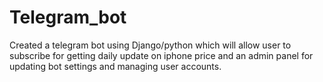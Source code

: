 # Telegram_bot
  Created a telegram bot using Django/python which will allow user to subscribe for getting daily update on iphone price and an admin panel for updating bot settings and managing user accounts. 

